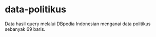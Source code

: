# data-politikus
Data hasil query melalui DBpedia Indonesian menganai data politikus sebanyak 69 baris.
